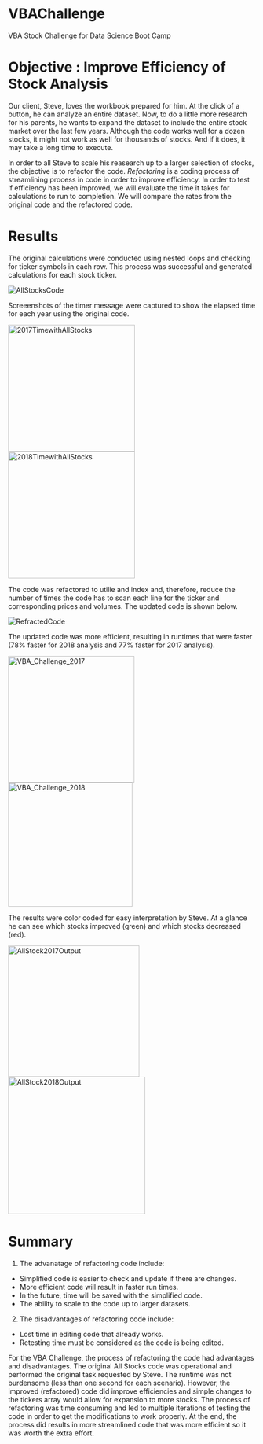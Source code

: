 # VBAChallenge
VBA Stock Challenge for Data Science Boot Camp


# Objective : Improve Efficiency of Stock Analysis

Our client, Steve, loves the workbook prepared for him. At the click of a button, he can analyze an entire dataset. Now, to do a little more research for his parents, he wants to expand the dataset to include the entire stock market over the last few years. Although the code works well for a dozen stocks, it might not work as well for thousands of stocks. And if it does, it may take a long time to execute.

In order to all Steve to scale his reasearch up to a larger selection of stocks, the objective is to refactor the code.  *Refactoring* is a coding process of streamlining process in code in order to improve efficiency.  In order to test if efficiency has been improved, we will evaluate the time it takes for calculations to run to completion.  We will compare the rates from the original code and the refactored code. 

# Results

The original calculations were conducted using nested loops and checking for ticker symbols in each row.  This process was successful and generated calculations for each stock ticker.  

![AllStocksCode](https://user-images.githubusercontent.com/98054953/158203209-418df9cd-956a-4af1-b067-f851069246a5.png)

Screeenshots of the timer message were captured to show the elapsed time for each year using the original code. 

<img width = "258" alt="2017TimewithAllStocks" src="https://user-images.githubusercontent.com/98054953/158035849-f6a030f1-aca4-43bd-bf1b-c7e987f8613b.png"> <img width="258" alt="2018TimewithAllStocks" src="https://user-images.githubusercontent.com/98054953/158035754-e9093bc2-e539-4567-a340-0b003c258ae0.png"> 

The code was refactored to utilie and index and, therefore, reduce the number of times the code has to scan each line for the ticker and corresponding prices and volumes. The updated code is shown below. 

![RefractedCode](https://user-images.githubusercontent.com/98054953/158204058-9ef5f0b8-4701-4e83-a4d0-3f77684daec7.png)

The updated code was more efficient, resulting in runtimes that were faster (78% faster for 2018 analysis and 77% faster for 2017 analysis). 

<img width="257" alt="VBA_Challenge_2017" src="https://user-images.githubusercontent.com/98054953/158204227-d94cbc97-de4a-4bf5-a050-c90689cd8569.png"> <img width="253" alt="VBA_Challenge_2018" src="https://user-images.githubusercontent.com/98054953/158204229-84f1d7f2-c3fd-48d4-b2c0-b1f0bc4d6540.png">

The results were color coded for easy interpretation by Steve.  At a glance he can see which stocks improved (green) and which stocks decreased (red). 

<img width="267" alt="AllStock2017Output" src="https://user-images.githubusercontent.com/98054953/158035813-65f9cdcb-d2dd-44b9-a11f-edb5953458c5.png"> <img width="279" alt="AllStock2018Output" src="https://user-images.githubusercontent.com/98054953/158206529-8f023da1-1899-4248-a55d-3f229a88f8dc.png">

# Summary 

1. The advanatage of refactoring code include: 
- Simplified code is easier to check and update if there are changes. 
- More efficient code will result in faster run times. 
- In the future, time will be saved with the simplified code. 
- The ability to scale to the code up to larger datasets.
2. The disadvantages of refactoring code include: 
- Lost time in editing code that already works. 
- Retesting time must be considered as the code is being edited. 

For the VBA Challenge, the process of refactoring the code had advantages and disadvantages.  The original All Stocks code was operational and performed the original task requested by Steve.  The runtime was not burdensome (less than one second for each scenario). However, the improved (refactored) code did improve efficiencies and simple changes to the tickers array would allow for expansion to more stocks.  The process of refactoring was time consuming and led to multiple iterations of testing the code in order to get the modifications to work properly.  At the end, the process did results in more streamlined code that was more efficient so it was worth the extra effort. 


